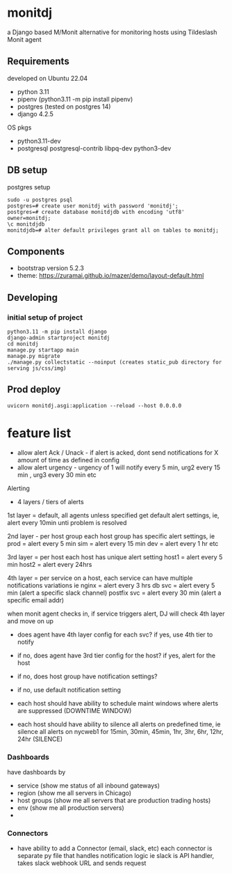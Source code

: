 # monitdj

a Django based M/Monit alternative for monitoring hosts using Tildeslash Monit agent


## Requirements

developed on Ubuntu 22.04

- python 3.11
- pipenv (python3.11 -m pip install pipenv)
- postgres (tested on postgres 14)
- django 4.2.5

OS pkgs

- python3.11-dev
- postgresql postgresql-contrib libpq-dev python3-dev


## DB setup

postgres setup

    sudo -u postgres psql
    postgres=# create user monitdj with password 'monitdj';
    postgres=# create database monitdjdb with encoding 'utf8' owner=monitdj;
    \c monitdjdb
    monitdjdb=# alter default privileges grant all on tables to monitdj;

## Components

- bootstrap version 5.2.3
- theme: https://zuramai.github.io/mazer/demo/layout-default.html

## Developing

### initial setup of project

    python3.11 -m pip install django
    django-admin startproject monitdj
    cd monitdj
    manage.py startapp main
    manage.py migrate
    ./manage.py collectstatic --noinput (creates static_pub directory for serving js/css/img)


## Prod deploy

    uvicorn monitdj.asgi:application --reload --host 0.0.0.0


# feature list

- allow alert Ack / Unack - if alert is acked, dont send notifications for X amount of time as defined in config
- allow alert urgency - urgency of 1 will notify every 5 min, urg2 every 15 min , urg3 every 30 min etc

Alerting

- 4 layers / tiers of alerts

1st layer = default, all agents unless specified get default alert settings, 
ie, alert every 10min unti problem is resolved

2nd layer - per host group
each host group has specific alert settings, ie prod = alert every 5 min
sim = alert every 15 min
dev = alert every 1 hr etc

3rd layer = per host
each host has unique alert setting 
host1 = alert every 5 min
host2 = alert every 24hrs 

4th layer = per service
on a host, each service can have multiple notifications variations
ie nginx = alert every 3 hrs 
db svc = alert every 5 min (alert a specific slack channel)
postfix svc = alert every 30 min (alert a specific email addr)

when monit agent checks in, if service triggers alert, DJ will check 4th layer and move on up
- does agent have 4th layer config for each svc? if yes, use 4th tier to notify
- if no, does agent have 3rd tier config for the host? if yes, alert for the host
- if no, does host group have notification settings?
- if no, use default notification setting


- each host should have ability to schedule maint windows where alerts are suppressed (DOWNTIME WINDOW)
- each host should have ability to silence all alerts on predefined time, ie silence all alerts on nycweb1 for 15min, 30min, 45min, 1hr, 3hr, 6hr, 12hr, 24hr (SILENCE)

### Dashboards

have dashboards by

- service (show me status of all inbound gateways)
- region (show me all servers in Chicago)
- host groups (show me all servers that are production trading hosts)
- env (show me all production servers)
- 

### Connectors
- have ability to add a Connector (email, slack, etc)
each connector is separate py file that handles notification logic
ie slack is API handler, takes slack webhook URL and sends request


